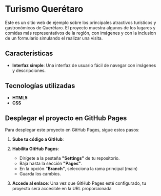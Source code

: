# Turismo Querétaro

Este es un sitio web de ejemplo sobre los principales atractivos turísticos y gastronómicos de Querétaro. El proyecto muestra algunos de los lugares y comidas más representativos de la región, con imágenes y con la inclusion de un formulario simulando el realizar una visita.

## Características

- **Interfaz simple**: Una interfaz de usuario fácil de navegar con imágenes y descripciones.

## Tecnologías utilizadas

- **HTML5**
- **CSS**

## Desplegar el proyecto en GitHub Pages

Para desplegar este proyecto en GitHub Pages, sigue estos pasos:

1. **Sube tu código a GitHub**:
   
2. **Habilita GitHub Pages**:
   - Dirígete a la pestaña **"Settings"** de tu repositorio.
   - Baja hasta la sección **"Pages"**.
   - En la opción **"Branch"**, selecciona la rama principal  (main)
   - Guarda los cambios.

3. **Accede al enlace**: Una vez que GitHub Pages esté configurado, tu proyecto será accesible en la URL proporcionada
